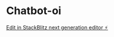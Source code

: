 # Chatbot-oi

[Edit in StackBlitz next generation editor ⚡️](https://stackblitz.com/~/github.com/sumpter32/Chatbot-oi)